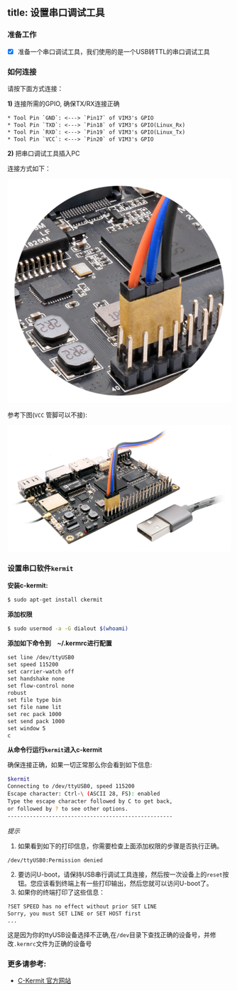 title: 设置串口调试工具
---

### 准备工作
- [x] 准备一个串口调试工具，我们使用的是一个USB转TTL的串口调试工具

### 如何连接
请按下面方式连接：

**1)** 连接所需的GPIO, 确保TX/RX连接正确

	* Tool Pin `GND`: <---> `Pin17` of VIM3's GPIO
	* Tool Pin `TXD`: <---> `Pin18` of VIM3's GPIO(Linux_Rx)
	* Tool Pin `RXD`: <---> `Pin19` of VIM3's GPIO(Linux_Tx)
	* Tool Pin `VCC`: <---> `Pin20` of VIM3's GPIO

**2)** 把串口调试工具插入PC

连接方式如下：

![Image of SerialConnections](/images/vim3/SerialConnections_3Pin.png)

参考下图(`VCC` 管脚可以不接):

![Image of SerialConnections](/images/vim3/SerialConnections.png)


### 设置串口软件`kermit`
**安装c-kermit:**
```sh
$ sudo apt-get install ckermit
```

**添加权限**
```sh
$ sudo usermod -a -G dialout $(whoami)
```

**添加如下命令到　~/.kermrc进行配置**
```
set line /dev/ttyUSB0
set speed 115200
set carrier-watch off
set handshake none
set flow-control none
robust
set file type bin
set file name lit
set rec pack 1000
set send pack 1000
set window 5
c
```

**从命令行运行`kermit`进入c-kermit**

确保连接正确，如果一切正常那么你会看到如下信息:
```sh
$kermit
Connecting to /dev/ttyUSB0, speed 115200
Escape character: Ctrl-\ (ASCII 28, FS): enabled
Type the escape character followed by C to get back,
or followed by ? to see other options.
----------------------------------------------------
```

*提示*
1. 如果看到如下的打印信息，你需要检查上面添加权限的步骤是否执行正确。
```
/dev/ttyUSB0:Permission denied
```
2. 要访问U-boot，请保持USB串行调试工具连接，然后按一次设备上的`reset`按钮。您应该看到终端上有一些打印输出，然后您就可以访问U-boot了。
3. 如果你的终端打印了这些信息：
```
?SET SPEED has no effect without prior SET LINE
Sorry, you must SET LINE or SET HOST first
...

```
这是因为你的ttyUSB设备选择不正确,在`/dev`目录下查找正确的设备号，并修改`.kermrc`文件为正确的设备号

### 更多请参考:
* [C-Kermit 官方网站](http://www.columbia.edu/kermit/index.html)
